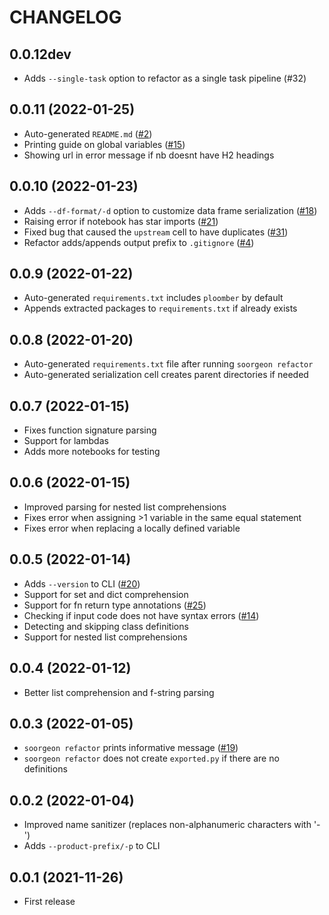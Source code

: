 # CHANGELOG

## 0.0.12dev
* Adds `--single-task` option to refactor as a single task pipeline (#32)

## 0.0.11 (2022-01-25)
* Auto-generated `README.md` ([#2](https://github.com/ploomber/soorgeon/issues/2))
* Printing guide on global variables ([#15](https://github.com/ploomber/soorgeon/issues/15))
* Showing url in error message if nb doesnt have H2 headings

## 0.0.10 (2022-01-23)
* Adds `--df-format/-d` option to customize data frame serialization ([#18](https://github.com/ploomber/soorgeon/issues/18))
* Raising error if notebook has star imports ([#21](https://github.com/ploomber/soorgeon/issues/21))
* Fixed bug that caused the `upstream` cell to have duplicates ([#31](https://github.com/ploomber/soorgeon/issues/31))
* Refactor adds/appends output prefix to `.gitignore` ([#4](https://github.com/ploomber/soorgeon/issues/4))

## 0.0.9 (2022-01-22)
* Auto-generated `requirements.txt` includes `ploomber` by default
* Appends extracted packages to `requirements.txt` if already exists

## 0.0.8 (2022-01-20)
* Auto-generated `requirements.txt` file after running `soorgeon refactor`
* Auto-generated serialization cell creates parent directories if needed

## 0.0.7 (2022-01-15)
* Fixes function signature parsing
* Support for lambdas
* Adds more notebooks for testing

## 0.0.6 (2022-01-15)
* Improved parsing for nested list comprehensions
* Fixes error when assigning >1 variable in the same equal statement
* Fixes error when replacing a locally defined variable

## 0.0.5 (2022-01-14)
* Adds `--version` to CLI ([#20](https://github.com/ploomber/soorgeon/issues/20))
* Support for set and dict comprehension
* Support for fn return type annotations ([#25](https://github.com/ploomber/soorgeon/issues/25))
* Checking if input code does not have syntax errors ([#14](https://github.com/ploomber/soorgeon/issues/14))
* Detecting and skipping class definitions
* Support for nested list comprehensions

## 0.0.4 (2022-01-12)
* Better list comprehension and f-string parsing

## 0.0.3 (2022-01-05)
* `soorgeon refactor` prints informative message ([#19](https://github.com/ploomber/soorgeon/issues/19))
* `soorgeon refactor` does not create `exported.py` if there are no definitions

## 0.0.2 (2022-01-04)
* Improved name sanitizer (replaces non-alphanumeric characters with '-')
* Adds `--product-prefix/-p` to CLI

## 0.0.1 (2021-11-26)

* First release


